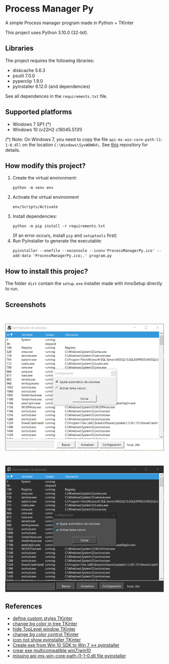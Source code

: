 # Process Manager Py
A simple Process manager program made in Python + TKinter

This project uses Python 3.10.0 (32-bit).

## Libraries
The project requires the following libraries:

- diskcache 5.6.3
- psutil 7.0.0
- pyperclip 1.9.0
- pyinstaller 6.12.0 (and dependencies)

See all dependences in the `requirements.txt` file.

## Supported platforms

- Windows 7 SP1 (\*)
- Windows 10 (v22H2 c19045.5131)

(\*) Note: On Windows 7, you need to copy the file `api-ms-win-core-path-l1-1-0.dll` on the location `C:\Windows\SysWOW64\`. See [this](https://github.com/nalexandru/api-ms-win-core-path-HACK) repository for details.

## How modify this project?

1.  Create the virtual environment:
    ```
    python -m venv env
    ```
2.  Activate the virtual environment
    ```
    env/Scripts/Activate
    ```
3.  Install dependencies:
    ```
    python -m pip install -r requirements.txt
    ```
    (If an error occurs, install `pip` and `setuptools` first)
3.  Run PyInstaller to generate the executable:
    ```
    pyinstaller --onefile --noconsole --icon='ProcessManagerPy.ico' --add-data 'ProcessManagerPy.ico;.' program.py
    ```

## How to install this projec?

The folder `dist` contain the `setup.exe` installer made with InnoSetup directly to run.

## Screenshots

<br>
<p align="center">
    <img src=".resources\taskmanager_ligth_theme.png" width="642">
<p>
<br>
<p align="center">
    <img src=".resources\taskmanager_dark_theme.png" width="642">
<p>

## References

- [define custom styles TKinter](https://www.pythontutorial.net/tkinter/ttk-style/)
- [change bg color in tree TKinter](https://stackoverflow.com/questions/43816930/how-to-fully-change-the-background-color-on-a-tkinter-ttk-treeview)
- [hide TopLevel window TKinter](https://stackoverflow.com/questions/67590510/hide-or-close-top-level-window-when-main-window-isnt-visible)
- [change bg color control TKinter](https://stackoverflow.com/questions/58678381/is-it-possible-to-change-the-menu-border-color-in-tkinter)
- [icon not show pyinstaller TKinter](https://stackoverflow.com/questions/71006377/tkinter-icon-is-not-working-after-converting-to-exe)
- [Create exe from Win 10 SDK to Win 7 <-> pyinstaller](https://developer.microsoft.com/en-us/windows/downloads/windows-sdk/)
- [crear exe multicompatible win7/win10](https://stackoverflow.com/questions/47155474/create-an-exe-compatible-with-all-versions-of-windows-64-bit-and-32-bit-even-if)
- [missing api-ms-win-core-path-l1-1-0.dll file pyinstaller](https://github.com/orgs/pyinstaller/discussions/6200)

<!-- software made in Argentina 🇦🇷-->
